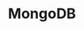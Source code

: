 ---
    title: MongoDB
    level: 20%
    img: https://cdn.jsdelivr.net/gh/devicons/devicon/icons/mongodb/mongodb-original.svg
---
